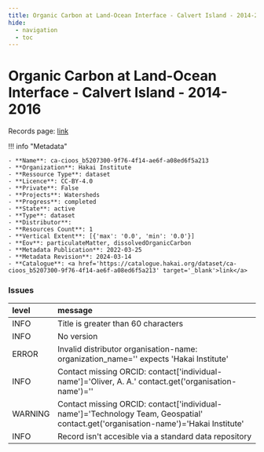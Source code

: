 ```yaml
---
title: Organic Carbon at Land-Ocean Interface - Calvert Island - 2014-2016
hide:
  - navigation
  - toc
---
```


# Organic Carbon at Land-Ocean Interface - Calvert Island - 2014-2016

Records page: <a href='https://catalogue.hakai.org/dataset/ca-cioos_b5207300-9f76-4f14-ae6f-a08ed6f5a213' target='_blank'>link</a>

<div id='map'></div>

!!! info "Metadata"
    
    - **Name**: ca-cioos_b5207300-9f76-4f14-ae6f-a08ed6f5a213 
    - **Organization**: Hakai Institute 
    - **Ressource Type**: dataset 
    - **Licence**: CC-BY-4.0 
    - **Private**: False 
    - **Projects**: Watersheds 
    - **Progress**: completed 
    - **State**: active 
    - **Type**: dataset 
    - **Distributor**:  
    - **Resources Count**: 1 
    - **Vertical Extent**: [{'max': '0.0', 'min': '0.0'}] 
    - **Eov**: particulateMatter, dissolvedOrganicCarbon 
    - **Metadata Publication**: 2022-03-25 
    - **Metadata Revision**: 2024-03-14 
    - **Catalogue**: <a href='https://catalogue.hakai.org/dataset/ca-cioos_b5207300-9f76-4f14-ae6f-a08ed6f5a213' target='_blank'>link</a> 

### Issues

| level   | message                                                                                                                            |
|:--------|:-----------------------------------------------------------------------------------------------------------------------------------|
| INFO    | Title is greater than 60 characters                                                                                                |
| INFO    | No version                                                                                                                         |
| ERROR   | Invalid distributor organisation-name: organization_name='' expects 'Hakai Institute'                                              |
| INFO    | Contact missing ORCID: contact['individual-name']='Oliver, A. A.' contact.get('organisation-name')=''                              |
| WARNING | Contact missing ORCID: contact['individual-name']='Technology Team, Geospatial' contact.get('organisation-name')='Hakai Institute' |
| INFO    | Record isn't accesible via a standard data repository                                                                              |

<script>
   document.addEventListener("DOMContentLoaded", function() {
    var map = L.map('map').setView([51.505, -125.09], 5);
    L.tileLayer('https://tile.openstreetmap.org/{z}/{x}/{y}.png', {
        maxZoom: 19,
        attribution: '&copy; <a href="http://www.openstreetmap.org/copyright">OpenStreetMap</a>'
    }).addTo(map);
    var geojsonFeature = {
        "type": "Feature",
        "properties": {
            "name" : "Organic Carbon at Land-Ocean Interface - Calvert Island - 2014-2016"
        },
        "geometry": {'type': 'Polygon', 'coordinates': [[[-127.9, 51.6], [-128.2, 51.6], [-128.2, 51.73], [-127.9, 51.74], [-127.9, 51.6]]]}
    }
    L.geoJSON(geojsonFeature).addTo(map);
   })
</script>